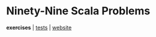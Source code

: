 # Ninety-Nine Scala Problems

**exercises** | [tests](../../../../../../../test/scala/com/martinbrosenberg/exercises/scalaproblems/lists) | [website](http://aperiodic.net/phil/scala/s-99/#lists)